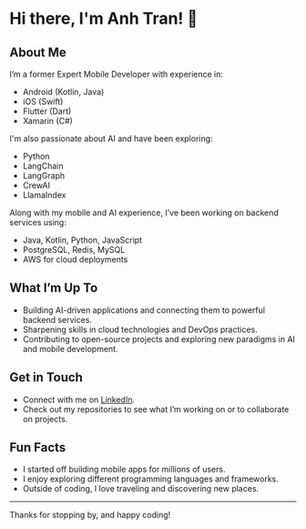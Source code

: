 # Hi there, I'm Anh Tran! 👋

<!-- Optional badges or stats can go here. 
For example:
[![GitHub Stats](https://github-readme-stats.vercel.app/api?username=YourGitHubUsername)](https://github.com/anuraghazra/github-readme-stats)
-->

## About Me
I’m a former Expert Mobile Developer with experience in:
- Android (Kotlin, Java)
- iOS (Swift)
- Flutter (Dart)
- Xamarin (C#)

I'm also passionate about AI and have been exploring:
- Python
- LangChain
- LangGraph
- CrewAI
- LlamaIndex

Along with my mobile and AI experience, I’ve been working on backend services using:
- Java, Kotlin, Python, JavaScript
- PostgreSQL, Redis, MySQL
- AWS for cloud deployments

## What I’m Up To
- Building AI-driven applications and connecting them to powerful backend services.  
- Sharpening skills in cloud technologies and DevOps practices.  
- Contributing to open-source projects and exploring new paradigms in AI and mobile development.

## Get in Touch
- Connect with me on [LinkedIn](https://www.linkedin.com/in/tsnanh/).
- Check out my repositories to see what I’m working on or to collaborate on projects.

## Fun Facts
- I started off building mobile apps for millions of users.
- I enjoy exploring different programming languages and frameworks.
- Outside of coding, I love traveling and discovering new places.

---
Thanks for stopping by, and happy coding!

